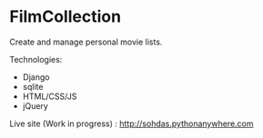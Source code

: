 # FilmCollection

Create and manage personal movie lists.

Technologies:
- Django
- sqlite
- HTML/CSS/JS
- jQuery

Live site (Work in progress) : <http://sohdas.pythonanywhere.com>
